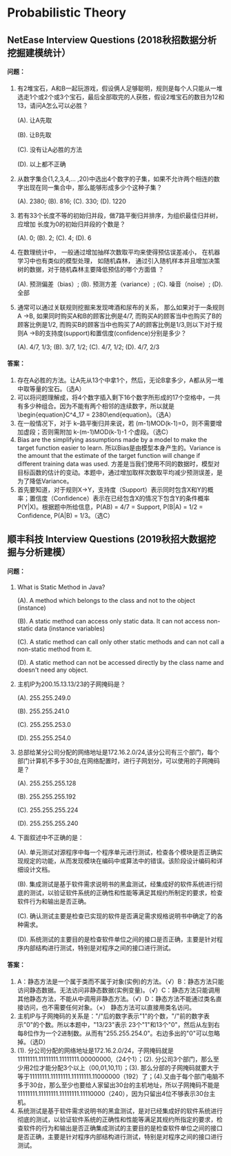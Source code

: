 # Probabilistic Theory

## NetEase Interview Questions \(2018秋招数据分析挖掘建模统计）

#### 问题：

1. 有2堆宝石，A和B一起玩游戏，假设俩人足够聪明，规则是每个人只能从一堆选走1个或2个或3个宝石，最后全部取完的人获胜，假设2堆宝石的数目为12和13，请问A怎么可以必胜？

   \(A\). 让A先取

   \(B\). 让B先取

   \(C\). 没有让A必胜的方法

   \(D\). 以上都不正确

2. 从数字集合{1,2,3,4,… ,20}中选出4个数字的子集，如果不允许两个相连的数字出现在同一集合中，那么能够形成多少个这种子集？

   \(A\). 2380;    \(B\). 816;    \(C\). 330;    \(D\). 1220

3. 若有33个长度不等的初始归并段，做7路平衡归并排序，为组织最佳归并树，应增加 长度为0的初始归并段的个数是？

   \(A\). 0;    \(B\). 2;    \(C\). 4;    \(D\). 6

4. 在数理统计中， 一般通过增加抽样次数取平均来使得预估误差减小， 在机器学习中也有类似的模型处理， 如随机森林， 通过引入随机样本并且增加决策树的数据，对于随机森林主要降低预估的哪个方面值   ？

   \(A\). 预测偏差（bias）;    \(B\). 预测方差（variance）;    \(C\). 噪音（noise）;    \(D\). 全部

5. 通常可以通过关联规则挖掘来发现啤酒和尿布的关系， 那么如果对于一条规则A →B, 如果同时购买A和B的顾客比例是4/7, 而购买A的顾客当中也购买了B的顾客比例是1/2, 而购买B的顾客当中也购买了A的顾客比例是1/3,则以下对于规则A →B的支持度\(support\)和置信度\(confidence\)分别是多少？

   \(A\). 4/7,  1/3;    \(B\). 3/7,  1/2;    \(C\). 4/7,  1/2;    \(D\). 4/7,  2/3

#### 答案：

1. 存在A必胜的方法。让A先从13个中拿1个，然后，无论B拿多少，A都从另一堆中取等量的宝石。（选A）
2. 可以将问题理解成，将4个数字插入剩下16个数字所形成的17个空格中，一共有多少种组合。因为不能有两个相邻的连续数字，所以就是\begin{equation}C^4\_17 = 2380\end{equation}。（选A）
3. 在一般情况下，对于 k–路平衡归并来说，若 \(m-1\)MOD\(k-1\)=0，则不需要增加虚段；否则需附加 k-\(m-1\)MOD\(k-1\)-1 个虚段。（选C）
4. Bias are the simplifying assumptions made by a model to make the target function easier to learn. 所以Bias是由模型本身产生的。Variance is the amount that the estimate of the target function will change if different training data was used. 方差是当我们使用不同的数据时，模型对目标函数的估计的变动。本题中，通过增加取样次数取平均减少预测误差，是为了降低Variance。
5. 首先要知道，对于规则X→Y，支持度（Support）表示同时包含X和Y的概率；置信度（Confidence）表示在已经包含X的情况下包含Y的条件概率P\(Y\|X\)。根据题中所给信息，P\(AB\) = 4/7 = Support, P\(B\|A\) = 1/2 = Confidence, P\(A\|B\) = 1/3。（选C）

## 顺丰科技 Interview Questions \(2019秋招大数据挖掘与分析建模）

#### 问题：

1. What is Static Method in Java?

   \(A\). A method which belongs to the class and not to the object \(instance\)

   \(B\). A static method can access only static data. It can not access non-static data \(instance variables\)

   \(C\). A static method can call only other static methods and can not call a non-static method from it.

   \(D\). A static method can not be accessed directly by the class name and doesn't need any object.

2. 主机IP为200.15.13.13/23的子网掩码是？

   \(A\). 255.255.249.0

   \(B\). 255.255.241.0

   \(C\). 255.255.253.0

   \(D\). 255.255.254.0

3. 总部给某分公司分配的网络地址是172.16.2.0/24,该分公司有三个部门，每个部门计算机不多于30台,在网络配置时，进行子网划分，可以使用的子网掩码是？

   \(A\). 255.255.255.128

   \(B\). 255.255.255.192

   \(C\). 255.255.255.224

   \(D\). 255.255.255.240

4. 下面叙述中不正确的是：

   \(A\). 单元测试对源程序中每一个程序单元进行测试，检查各个模块是否正确实现规定的功能，从而发现模块在编码中或算法中的错误。该阶段设计编码和详细设计文档。

   \(B\). 集成测试是基于软件需求说明书的黑盒测试，经集成好的软件系统进行彻底的测试，以验证软件系统的正确性和性能等满足其规约所制定的要求，检查软件行为和输出是否正确。

   \(C\). 确认测试主要是检查已实现的软件是否满足需求规格说明书中确定了的各种需求。

   \(D\). 系统测试的主要目的是检查软件单位之间的接口是否正确，主要是针对程序内部结构进行测试，特别是对程序之间的接口进行测试。

#### 答案：

1. A：静态方法是一个属于类而不属于对象\(实例\)的方法。（√）B：静态方法只能访问静态数据。无法访问非静态数据\(实例变量\)。（√）C：静态方法只能调用其他静态方法，不能从中调用非静态方法。（√）D：静态方法不能通过类名直接访问，也不需要任何对象。（×） 静态方法可以直接用类名访问。
2. 主机IP与子网掩码的关系是："/"后的数字表示"1"的个数，"/"前的数字表示"0"的个数。所以本题中，"13/23"表示  23个"1"和13个"0"，然后从左到右每8位作为一个2进制数。从而有"255.255.254.0"。右边多出的"0"可以忽略掉。（选D）
3. \(1\). 分公司分配的网络地址是172.16.2.0/24，子网掩码就是11111111.11111111.11111111.00000000,（24个1）；\(2\). 分公司3个部门，那么至少用2位才能分配3个以上（00,01,10,11）；\(3\). 那么分部的子网掩码就要大于等于11111111.11111111.11111111.11000000（192）了；\(4\).又由于每个部门电脑不多于30台，那么至少也要给人家留出30台的主机地址，所以子网掩码不能是11111111.11111111.11111111.11110000（240），因为只留出4位不够表示30台主机。
4. 系统测试是基于软件需求说明书的黑盒测试，是对已经集成好的软件系统进行彻底的测试，以验证软件系统的正确性和性能等满足其规约所指定的要求，检查软件的行为和输出是否正确集成测试的主要目的是检查软件单位之间的接口是否正确，主要是针对程序内部结构进行测试，特别是对程序之间的接口进行测试。









